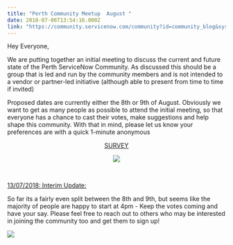 ```yaml
---
title: "Perth Community Meetup  August "
date: 2018-07-06T13:54:16.000Z
link: "https://community.servicenow.com/community?id=community_blog&sys_id=123bfbfedb07170854250b55ca9619bb"
---
```

<p>Hey Everyone,</p>
<p>We are putting together an initial meeting to discuss the current and future state of the Perth ServiceNow Community. As discussed this should be a group that is led and run by the community members and is not intended to a vendor or partner-led initiative (although able to present from time to time if invited)</p>
<p>Proposed dates are currently either the 8th or 9th of August. Obviously we want to get as many people as possible to attend the initial meeting, so that everyone has a chance to cast their votes, make suggestions and help shape this community. With that in mind, please let us know your preferences are with a quick 1-minute anonymous</p>
<p style="text-align: center;"><a href="https://mdodd2demo.service-now.com/assessment_take2.do?sysparm_assessable_type&#61;cc88b33adb83db40a16926b38a9619bc" target="_blank" rel="nofollow">SURVEY</a></p>
<p style="text-align: center;"><a href="https://mdodd2demo.service-now.com/assessment_take2.do?sysparm_assessable_type&#61;cc88b33adb83db40a16926b38a9619bc" target="_blank" rel="nofollow"><img style="max-width: 100%; max-height: 480px;" src="2421084bdb87170854250b55ca9619aa.iix" /></a></p>
<p> </p>
<p><span style="text-decoration: underline;">13/07/2018: Interim Update:</span></p>
<p>So far its a fairly even split between the 8th and 9th, but seems like the majority of people are happy to start at 4pm - Keep the votes coming and have your say. Please feel free to reach out to others who may be interested in joining the community too and get them to sign up!</p>
<p><img style="max-width: 100%; max-height: 480px;" src="9f1b4f85db1fdb80a39a0b55ca9619d0.iix" /> </p>
<p> </p>